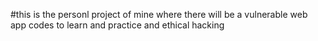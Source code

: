 #this is the personl project of mine where there will be a vulnerable web app codes to learn and practice and ethical hacking
